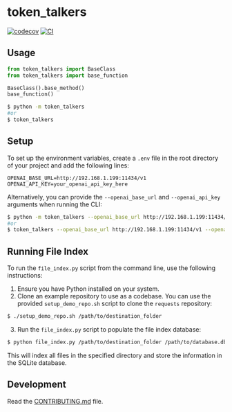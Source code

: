 # token_talkers

[![codecov](https://codecov.io/gh/reubenjohn/token_talkers/branch/main/graph/badge.svg?token=token_talkers_token_here)](https://codecov.io/gh/reubenjohn/token_talkers/branch/main)
[![CI](https://github.com/reubenjohn/token_talkers/actions/workflows/main.yml/badge.svg)](https://github.com/reubenjohn/token_talkers/actions/workflows/main.yml)

## Usage

```py
from token_talkers import BaseClass
from token_talkers import base_function

BaseClass().base_method()
base_function()
```

```bash
$ python -m token_talkers
#or
$ token_talkers
```

## Setup

To set up the environment variables, create a `.env` file in the root directory of your project and add the following lines:

```shell
OPENAI_BASE_URL=http://192.168.1.199:11434/v1
OPENAI_API_KEY=your_openai_api_key_here
```

Alternatively, you can provide the `--openai_base_url` and `--openai_api_key` arguments when running the CLI:

```bash
$ python -m token_talkers --openai_base_url http://192.168.1.199:11434/v1 --openai_api_key your_openai_api_key_here
#or
$ token_talkers --openai_base_url http://192.168.1.199:11434/v1 --openai_api_key your_openai_api_key_here
```
## Running File Index

To run the `file_index.py` script from the command line, use the following instructions:

1. Ensure you have Python installed on your system.
2. Clone an example repository to use as a codebase. You can use the provided `setup_demo_repo.sh` script to clone the `requests` repository:

```bash
$ ./setup_demo_repo.sh /path/to/destination_folder
```

3. Run the `file_index.py` script to populate the file index database:

```bash
$ python file_index.py /path/to/destination_folder /path/to/database.db --wipe
```

This will index all files in the specified directory and store the information in the SQLite database.

## Development

Read the [CONTRIBUTING.md](CONTRIBUTING.md) file.
